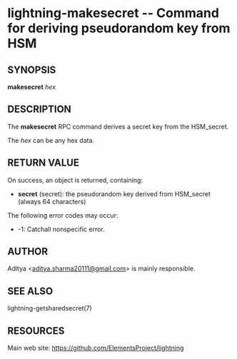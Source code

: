 lightning-makesecret -- Command for deriving pseudorandom key from HSM
=====================================================================

SYNOPSIS
--------

**makesecret** *hex*

DESCRIPTION
-----------

The **makesecret** RPC command derives a secret key from the HSM_secret.

The *hex* can be any hex data.

RETURN VALUE
------------

[comment]: # (GENERATE-FROM-SCHEMA-START)
On success, an object is returned, containing:

- **secret** (secret): the pseudorandom key derived from HSM_secret (always 64 characters)

[comment]: # (GENERATE-FROM-SCHEMA-END)


The following error codes may occur:
- -1: Catchall nonspecific error.

AUTHOR
------

Aditya <<aditya.sharma20111@gmail.com>> is mainly responsible.

SEE ALSO
--------

lightning-getsharedsecret(7)

RESOURCES
---------

Main web site: <https://github.com/ElementsProject/lightning>

[comment]: # ( SHA256STAMP:0ef7c3e2172219fa647d1c447cb82daa7857c6c53a27fd191bff83f59ce6b9f7)
